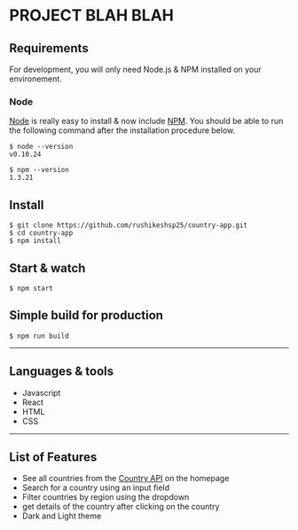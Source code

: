 # PROJECT BLAH BLAH

## Requirements

For development, you will only need Node.js & NPM installed on your environement.

### Node

[Node](http://nodejs.org/) is really easy to install & now include [NPM](https://npmjs.org/).
You should be able to run the following command after the installation procedure
below.

    $ node --version
    v0.10.24

    $ npm --version
    1.3.21

## Install

    $ git clone https://github.com/rushikeshsp25/country-app.git
    $ cd country-app
    $ npm install


## Start & watch

    $ npm start

## Simple build for production

    $ npm run build

---

## Languages & tools

- Javascript
- React
- HTML
- CSS

---

## List of Features

- See all countries from the [Country API](https://restcountries.eu/) on the homepage
- Search for a country using an input field
- Filter countries by region using the dropdown
- get details of the country after clicking on the country
- Dark and Light theme


